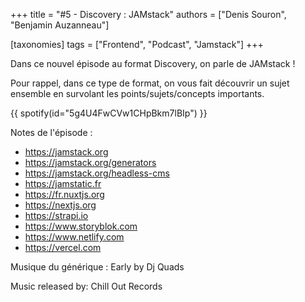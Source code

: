 +++
title = "#5 - Discovery : JAMstack"
authors = ["Denis Souron", "Benjamin Auzanneau"]

[taxonomies]
tags = ["Frontend", "Podcast", "Jamstack"]
+++

Dans ce nouvel épisode au format Discovery, on parle de JAMstack !

Pour rappel, dans ce type de format, on vous fait découvrir un sujet ensemble en survolant les points/sujets/concepts importants.

<!-- more -->

{{ spotify(id="5g4U4FwCVw1CHpBkm7lBIp") }}

Notes de l'épisode :

- https://jamstack.org
- https://jamstack.org/generators
- https://jamstack.org/headless-cms
- https://jamstatic.fr
- https://fr.nuxtjs.org
- https://nextjs.org
- https://strapi.io
- https://www.storyblok.com
- https://www.netlify.com
- https://vercel.com

Musique du générique : Early by Dj Quads

Music released by: Chill Out Records
